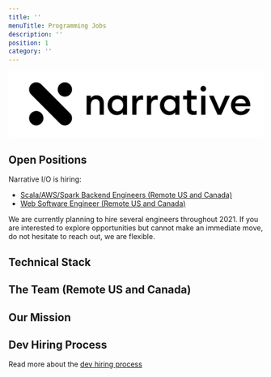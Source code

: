 ```yaml
---
title: ''
menuTitle: Programming Jobs
description: ''
position: 1
category: ''
---
```


<img src="banner.png" alt="narrative logo" />

## Open Positions

Narrative I/O is hiring:
- [Scala/AWS/Spark Backend Engineers (Remote US and Canada)](/open-positions/backend-engineer)
- [Web Software Engineer (Remote US and Canada)](/open-positions/web-software-engineer)

We are currently planning to hire several engineers throughout 2021. If you are interested to explore opportunities 
but cannot make an immediate move, do not hesitate to reach out, we are flexible. 


## Technical Stack

<common-section section-name="technical-stack"></common-section>

## The Team (Remote US and Canada)

<common-section section-name="team"></common-section>

## Our Mission

<common-section section-name="mission"></common-section>

## Dev Hiring Process

Read more about the [dev hiring process](/process/dev-hiring-process) 
